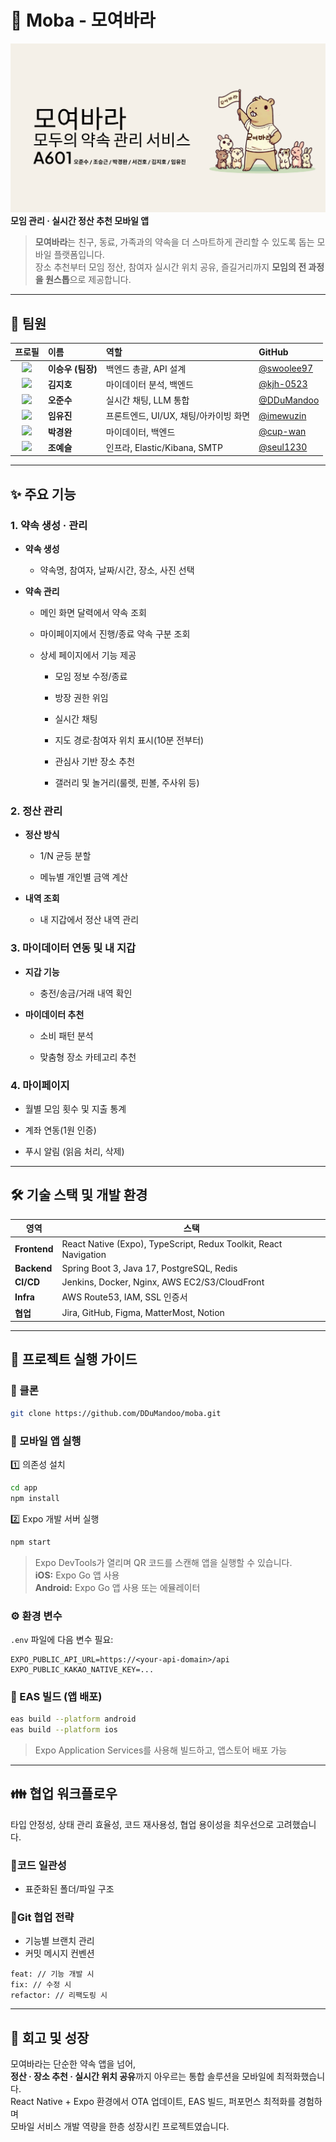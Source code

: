 # 🧩 Moba - 모여바라
![앱 로고](./moyobara.png)
**모임 관리 · 실시간 정산 추천 모바일 앱**

> **모여바라**는 친구, 동료, 가족과의 약속을 더 스마트하게 관리할 수 있도록 돕는 모바일 플랫폼입니다.  
> 장소 추천부터 모임 정산, 참여자 실시간 위치 공유, 즐길거리까지 **모임의 전 과정을 원스톱**으로 제공합니다.
---
## 👥 팀원

| 프로필 | 이름 | 역할 | GitHub |
|:--:|:--|:--|:--|
| <img src="https://avatars.githubusercontent.com/swoolee97" width="60"/> | **이승우 (팀장)** | 백엔드 총괄, API 설계 | [@swoolee97](https://github.com/swoolee97) |
| <img src="https://avatars.githubusercontent.com/kjh-0523" width="60"/> | **김지호** | 마이데이터 분석, 백엔드 | [@kjh-0523](https://github.com/kjh-0523) |
| <img src="https://avatars.githubusercontent.com/DDuMandoo" width="60"/> | **오준수** | 실시간 채팅, LLM 통합 | [@DDuMandoo](https://github.com/DDuMandoo) |
| <img src="https://avatars.githubusercontent.com/imewuzin" width="60"/> | **임유진** | 프론트엔드, UI/UX, 채팅/아카이빙 화면 | [@imewuzin](https://github.com/imewuzin) |
| <img src="https://avatars.githubusercontent.com/cup-wan" width="60"/> | **박경완** | 마이데이터, 백엔드 | [@cup-wan](https://github.com/cup-wan) |
| <img src="https://avatars.githubusercontent.com/seul1230" width="60"/> | **조예슬** | 인프라, Elastic/Kibana, SMTP | [@seul1230](https://github.com/seul1230) |

---

## ✨ 주요 기능

### 1. 약속 생성 · 관리

- **약속 생성**
  
  - 약속명, 참여자, 날짜/시간, 장소, 사진 선택
- **약속 관리**
  
  - 메인 화면 달력에서 약속 조회
    
  - 마이페이지에서 진행/종료 약속 구분 조회
    
  - 상세 페이지에서 기능 제공
    
    - 모임 정보 수정/종료
      
    - 방장 권한 위임
      
    - 실시간 채팅
      
    - 지도 경로·참여자 위치 표시(10분 전부터)
      
    - 관심사 기반 장소 추천
      
    - 갤러리 및 놀거리(룰렛, 핀볼, 주사위 등)
      

### 2. 정산 관리

- **정산 방식**
  
  - 1/N 균등 분할
    
  - 메뉴별 개인별 금액 계산
    
- **내역 조회**
  
  - 내 지갑에서 정산 내역 관리

### 3. 마이데이터 연동 및 내 지갑

- **지갑 기능**
  
  - 충전/송금/거래 내역 확인
- **마이데이터 추천**
  
  - 소비 패턴 분석
    
  - 맞춤형 장소 카테고리 추천
    

### 4. 마이페이지

- 월별 모임 횟수 및 지출 통계
  
- 계좌 연동(1원 인증)
  
- 푸시 알림 (읽음 처리, 삭제)
  

---

## 🛠️ 기술 스택 및 개발 환경

| 영역  | 스택  |
| --- | --- |
| **Frontend** | React Native (Expo), TypeScript, Redux Toolkit, React Navigation |
| **Backend** | Spring Boot 3, Java 17, PostgreSQL, Redis |
| **CI/CD** | Jenkins, Docker, Nginx, AWS EC2/S3/CloudFront |
| **Infra** | AWS Route53, IAM, SSL 인증서 |
| **협업** | Jira, GitHub, Figma, MatterMost, Notion |

---

## 🌱 프로젝트 실행 가이드

### 📂 클론

```bash
git clone https://github.com/DDuMandoo/moba.git
```

### 📲 모바일 앱 실행

1️⃣ 의존성 설치

```bash
cd app
npm install
```

2️⃣ Expo 개발 서버 실행

```bash
npm start
```

> Expo DevTools가 열리며 QR 코드를 스캔해 앱을 실행할 수 있습니다.  
> **iOS:** Expo Go 앱 사용  
> **Android:** Expo Go 앱 사용 또는 에뮬레이터

### ⚙️ 환경 변수

`.env` 파일에 다음 변수 필요:

```
EXPO_PUBLIC_API_URL=https://<your-api-domain>/api
EXPO_PUBLIC_KAKAO_NATIVE_KEY=...
```

### 🧩 EAS 빌드 (앱 배포)

```bash
eas build --platform android
eas build --platform ios
```

> Expo Application Services를 사용해 빌드하고, 앱스토어 배포 가능

---

## 👪 협업 워크플로우

타입 안정성, 상태 관리 효율성, 코드 재사용성, 협업 용이성을 최우선으로 고려했습니다.

### 📝**코드 일관성**

- 표준화된 폴더/파일 구조

### 🔄**Git 협업 전략**

- 기능별 브랜치 관리
- 커밋 메시지 컨벤션

```
feat: // 기능 개발 시
fix: // 수정 시
refactor: // 리팩도링 시
```
---

## 📝 회고 및 성장

모여바라는 단순한 약속 앱을 넘어,  
**정산 · 장소 추천 · 실시간 위치 공유**까지 아우르는 통합 솔루션을 모바일에 최적화했습니다.  
React Native + Expo 환경에서 OTA 업데이트, EAS 빌드, 퍼포먼스 최적화를 경험하며  
모바일 서비스 개발 역량을 한층 성장시킨 프로젝트였습니다.

